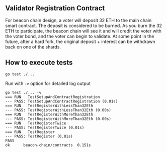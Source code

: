 ## Validator Registration Contract

For beacon chain design, a voter will deposit 32 ETH to the main chain smart contract.
The deposit is considered to be burned. As you burn the 32 ETH to participate,
the beacon chain will see it and will credit the voter with the voter bond,
and the voter can begin to validate. At some point in the future, after a hard fork,
the original deposit + interest can be withdrawn back on one of the shards.

## How to execute tests

```
go test ./...

```

Run with `-v` option for detailed log output

```
go test ./... -v
=== RUN   TestSetupAndContractRegistration
--- PASS: TestSetupAndContractRegistration (0.01s)
=== RUN   TestRegisterWithLessThan32Eth
--- PASS: TestRegisterWithLessThan32Eth (0.00s)
=== RUN   TestRegisterWithMoreThan32Eth
--- PASS: TestRegisterWithMoreThan32Eth (0.00s)
=== RUN   TestRegisterTwice
--- PASS: TestRegisterTwice (0.01s)
=== RUN   TestRegister
--- PASS: TestRegister (0.01s)
PASS
ok      beacon-chain/contracts  0.151s
```